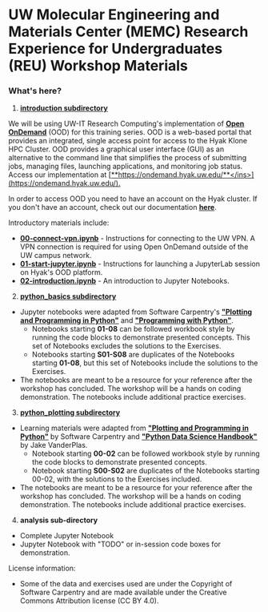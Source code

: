 # UW Molecular Engineering and Materials Center (MEMC) Research Experience for Undergraduates (REU) Workshop Materials

### What's here? 

1. [<ins>**introduction subdirectory**</ins>](https://github.com/UWrc/MEMC-REU/tree/main/introduction)

We will be using UW-IT Research Computing's implementation of [<ins>**Open OnDemand**</ins>](https://openondemand.org/) (OOD) for this training series. OOD is a web-based portal that provides an integrated, single access point for access to the Hyak Klone HPC Cluster. OOD provides a graphical user interface (GUI) as an alternative to the command line that simplifies the process of submitting jobs, managing files, launching applications, and monitoring job status. Access our implementation at [<ins>**https://ondemand.hyak.uw.edu/**</ins>](https://ondemand.hyak.uw.edu/).

In order to access OOD you need to have an account on the Hyak cluster. If you don't have an account, check out our documentation [<ins>**here**</ins>](https://hyak.uw.edu/docs/account-creation).

Introductory materials include: 
* [<ins>**00-connect-vpn.ipynb**</ins>](https://github.com/UWrc/MEMC-REU/blob/main/introduction/00-connect-vpn.ipynb) - Instructions for connecting to the UW VPN. A VPN connection is required for using Open OnDemand outside of the UW campus network. 
* [<ins>**01-start-jupyter.ipynb**</ins>](https://github.com/UWrc/MEMC-REU/blob/main/introduction/01-start-jupyter.ipynb) - Instructions for launching a JupyterLab session on Hyak's OOD platform.
* [<ins>**02-introduction.ipynb**</ins>](https://github.com/UWrc/MEMC-REU/blob/main/introduction/02-introduction.ipynb) - An introduction to Jupyter Notebooks. 

2. [<ins>**python_basics subdirectory**</ins>](https://github.com/UWrc/MEMC-REU/tree/main/python_basics)
* Jupyter notebooks were adapted from  Software Carpentry's [<ins>**"Plotting and Programming in Python"**</ins>](https://swcarpentry.github.io/python-novice-gapminder/index.html) and [<ins>**"Programming with Python"**</ins>](https://swcarpentry.github.io/python-novice-inflammation/index.html).
    * Notebooks starting **01-08** can be followed workbook style by running the code blocks to demonstrate presented concepts. This set of Notebooks excludes the solutions to the Exercises. 
    * Notebooks starting **S01-S08** are duplicates of the Notebooks starting **01-08**, but this set of Notebooks include the solutions to the Exercises. 
* The notebooks are meant to be a resource for your reference after the workshop has concluded. The workshop will be a hands on coding demonstration. The notebooks include additional practice exercises. 

3. [<ins>**python_plotting subdirectory**</ins>](https://github.com/UWrc/MEMC-REU/tree/main/python_plotting)
* Learning materials were adapted from [<ins>**"Plotting and Programming in Python"**</ins>](https://swcarpentry.github.io/python-novice-gapminder/index.html) by Software Carpentry and [<ins>**"Python Data Science Handbook"**</ins>](https://jakevdp.github.io/PythonDataScienceHandbook/index.html) by Jake VanderPlas.
    * Notebook starting **00-02** can be followed workbook style by running the code blocks to demonstrate presented concepts.
    * Notebook starting **S00-S02** are duplicates of the Notebooks starting 00-02, with the solutions to the Exercises included.
* The notebooks are meant to be a resource for your reference after the workshop has concluded. The workshop will be a hands on coding demonstration. The notebooks include additional practice exercises.

4. **analysis sub-directory**
* Complete Jupyter Notebook
* Jupyter Notebook with "TODO" or in-session code boxes for demonstration. 

License information: 
* Some of the data and exercises used are under the Copyright of Software Carpentry and are made available under the Creative Commons Attribution license (CC BY 4.0).
